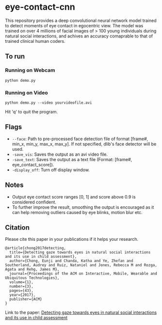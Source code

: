 # eye-contact-cnn
This repository provides a deep convolutional neural network model trained to detect moments of eye contact in egocentric view. The model was trained on over 4 millions of facial images of > 100 young individuals during natural social interactions, and achives an accuracy comaprable to that of trained clinical human coders.


## To run
### Running on Webcam
```
python demo.py
```
### Running on Video
```
python demo.py --video yourvideofile.avi
```

Hit 'q' to quit the program.


## Flags
- `--face`: Path to pre-processed face detection file of format [frame#, min_x, min_y, max_x, max_y]. If not specified, dlib's face detector will be used.
- `-save_vis`: Saves the output as an avi video file.
- `-save_text`: Saves the output as a text file (Format: [frame#, eye_contact_score]).
- `-display_off`: Turn off display window.


## Notes
- Output eye contact score ranges [0, 1] and score above 0.9 is considered confident.
- To further improve the result, smoothing the output is encouraged as it can help removing outliers caused by eye blinks, motion blur etc.


## Citation
Please cite this paper in your publications if it helps your research.

```
@article{chong2017detecting,
  title={Detecting gaze towards eyes in natural social interactions and its use in child assessment},
  author={Chong, Eunji and Chanda, Katha and Ye, Zhefan and Southerland, Audrey and Ruiz, Nataniel and Jones, Rebecca M and Rozga, Agata and Rehg, James M},
  journal={Proceedings of the ACM on Interactive, Mobile, Wearable and Ubiquitous Technologies},
  volume={1},
  number={3},
  pages={43},
  year={2017},
  publisher={ACM}
}
```

Link to the paper:
[Detecting gaze towards eyes in natural social interactions and its use in child assessment](https://arxiv.org/pdf/1902.00607.pdf)
